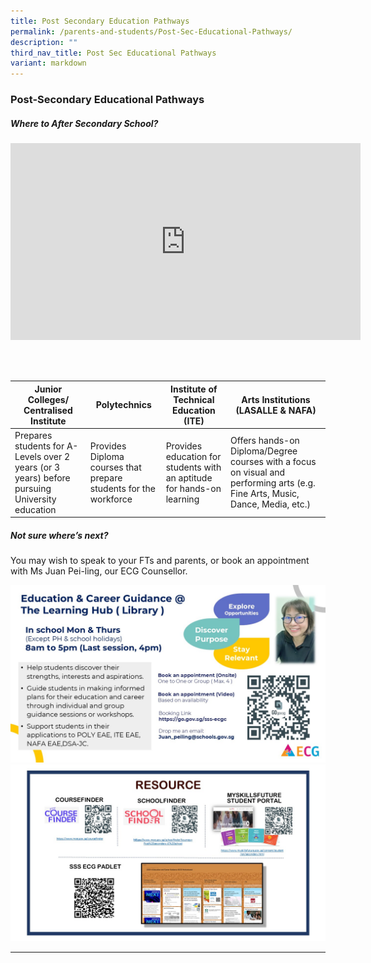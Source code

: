 ```yaml
---
title: Post Secondary Education Pathways
permalink: /parents-and-students/Post-Sec-Educational-Pathways/
description: ""
third_nav_title: Post Sec Educational Pathways
variant: markdown
---
```

### Post-Secondary Educational Pathways

##### Where to After Secondary School?
 
<iframe allowfullscreen="" allow="accelerometer; autoplay; clipboard-write; encrypted-media; gyroscope; picture-in-picture" frameborder="0" title="YouTube video player" src="https://www.youtube.com/embed/ndDVlzT-z0g" height="315" width="560"></iframe>

<br> <br>

| Junior Colleges/ Centralised Institute                                                        | Polytechnics                                                     | Institute of Technical Education (ITE)                                 | Arts Institutions (LASALLE &amp; NAFA)                                                                                            |
|-----------------------------------------------------------------------------------------------|------------------------------------------------------------------|------------------------------------------------------------------------|-------------------------------------------------------------------------------------------------------------------------------|
| Prepares students for A-Levels over 2 years (or 3 years) before pursuing University education | Provides Diploma courses that prepare students for the workforce | Provides education for students with an aptitude for hands-on learning | Offers hands-on Diploma/Degree courses with a focus on visual and performing arts (e.g. Fine Arts, Music, Dance, Media, etc.) |


##### Not sure where’s next?

You may wish to speak to your FTs and parents, or book an appointment with Ms Juan Pei-ling, our ECG Counsellor.

![](/images/Parents%20&amp;%20Students/Post%20Secondary%20Pathway/ECGC_SSS_contact___JPL.jpg)
![](/images/Parents%20&amp;%20Students/Post%20Secondary%20Pathway/2025_ECG_Resource.jpg)

<hr>